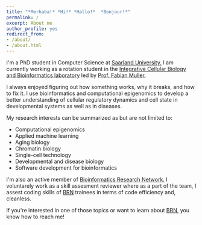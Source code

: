 ```yaml
---
title: "*Merhaba!* *Hi!* *Hallo!*  *Bonjour!*"
permalink: /
excerpt: About me
author_profile: yes
redirect_from:
- /about/
- /about.html
---
```


I'm a PhD student in Computer Science at [Saarland University.](https://www.uni-saarland.de/en/department/department-of-computer-science.html) I am currently working as a rotation student in the [Integrative Cellular Biology and Bioinformatics laboratory](https://icb.uni-saarland.de/) led by [Prof. Fabian Muller.](https://icb.uni-saarland.de/people/fabian-muller/)

I always enjoyed figuring out how something works, why it breaks, and how to fix it. I use bioinformatics and computational epigenomics to develop a better understanding of cellular regulatory dynamics and cell state in developmental systems as well as in diseases.

My research interests can be summarized as but are not limited to:

*  Computational epigenomics
*  Applied machine learning 
*  Aging biology 
*  Chromatin biology 
*  Single-cell technology
*  Developmental and disease biology
*  Software development for bioinformatics


I'm also an active member of [Bioinformatics Research Network.](https://www.bio-net.dev/) I voluntarely work as a skill assesment reviewer where as a part of the team, I assest coding skills of [BRN](https://www.bio-net.dev/) trainees in terms of code efficiency and, cleanless.

If you're interested in one of those topics or want to learn about [BRN](https://www.bio-net.dev/), you know how to reach me!
